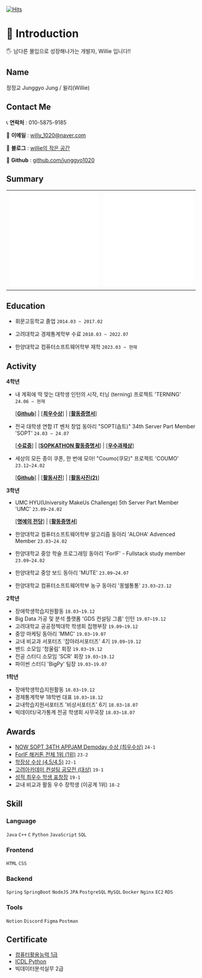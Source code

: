 [![Hits](https://hits.seeyoufarm.com/api/count/incr/badge.svg?url=https%3A%2F%2Fgithub.com%2Fjunggyo1020%2F&count_bg=%23EDE4FC&title_bg=%237C43E8&icon=&icon_color=%23FFFFFF&title=hits&edge_flat=false)](https://hits.seeyoufarm.com)

# 🔎 Introduction
🖐️ 남다른 몰입으로 성장해나가는 개발자, Willie 입니다!!
     
## Name
정정교 Junggyo Jung  / 윌리(Willie)

## Contact Me

📞 **연락처** : 010-5875-9185

📧 **이메일** : wilIy_1020@naver.com

📑 **블로그** : [willie의 작은 공간](https://willie1020.tistory.com/)

🔗 **Github** : [github.com/junggyo1020](https://github.com/junggyo1020)

## Summary
<table>
  <tbody>
    <tr>
    <td align="center">
      <img src="github-metrics-left.svg" alt="" />
    </td>
    <td align="center">
      <img src="github-metrics-right.svg" alt=""/>
    </td>
    </tr>
  </tbody>
</table>

<!-- [![Solved.ac Profile](http://mazassumnida.wtf/api/v2/generate_badge?boj=jungyo1020)](https://solved.ac/jungyo1020/) -->

## **Education**
    
- 휘문고등학교 졸업 `2014.03 ~ 2017.02`
    
- 고려대학교 경제통계학부 수료 `2018.03 ~ 2022.07`
    
- 한양대학교 컴퓨터소프트웨어학부 재학 `2023.03 ~ 현재`
    
## Activity

**4학년**

- 내 계획에 딱 맞는 대학생 인턴의 시작, 터닝 (terning) 프로젝트 'TERNING' `24.06 ~ 현재`
    
    [[**Github**](https://github.com/teamterning/Terning-Server)] | [[**최우수상**](https://github.com/junggyo1020/junggyo1020/blob/main/image/SOPT_APPJAM_%E1%84%8E%E1%85%AC%E1%84%8B%E1%85%AE%E1%84%89%E1%85%AE%E1%84%89%E1%85%A1%E1%86%BC.JPG)] | [[**활동증명서**](https://github.com/junggyo1020/junggyo1020/blob/main/image/APPJAM%E1%84%92%E1%85%AA%E1%86%AF%E1%84%83%E1%85%A9%E1%86%BC%E1%84%8B%E1%85%B5%E1%86%AB%E1%84%8C%E1%85%B3%E1%86%BC%E1%84%89%E1%85%A5.JPG)]
    
- 전국 대학생 연합 IT 벤처 창업 동아리 "SOPT(솝트)" 34th Server Part Member 'SOPT' `24.03 ~ 24.07`
    
    [[**수료증**](https://github.com/junggyo1020/junggyo1020/blob/main/image/SOPT%E1%84%89%E1%85%AE%E1%84%85%E1%85%AD%E1%84%8C%E1%85%B3%E1%86%BC.JPG)] | [[**SOPKATHON 활동증명서**](https://github.com/junggyo1020/junggyo1020/blob/main/image/SOPKATHON%E1%84%92%E1%85%AA%E1%86%AF%E1%84%83%E1%85%A9%E1%86%BC%E1%84%8B%E1%85%B5%E1%86%AB%E1%84%8C%E1%85%B3%E1%86%BC%E1%84%89%E1%85%A5.JPG)] | [[**우수과제상**](https://github.com/junggyo1020/junggyo1020/blob/main/image/SOPT%E1%84%8B%E1%85%AE%E1%84%89%E1%85%AE%E1%84%80%E1%85%AA%E1%84%8C%E1%85%A6%E1%84%89%E1%85%A1%E1%86%BC.png)]
    
- 세상의 모든 종이 쿠폰, 한 번에 모아! "Coumo(쿠모)" 프로젝트 'COUMO' `23.12~24.02`
    
    [[**Github**](https://github.com/UMC-5th-Coumo/server)] | [[**활동사진**](https://github.com/junggyo1020/junggyo1020/blob/main/image/coumo2.JPG)] | [[**활동사진(2)**](https://github.com/junggyo1020/junggyo1020/blob/main/image/coumo1.JPG)]
    

**3학년**

- UMC HYU(University MakeUs Challenge) 5th Server Part Member 'UMC' `23.09~24.02`
    
    [[**명예의 전당**](https://github.com/junggyo1020/junggyo1020/blob/main/image/UMC%E1%84%86%E1%85%A7%E1%86%BC%E1%84%8B%E1%85%A8%E1%84%8B%E1%85%B4%E1%84%8C%E1%85%A5%E1%86%AB%E1%84%83%E1%85%A1%E1%86%BC.png)] | [[**활동증명서**](https://github.com/junggyo1020/junggyo1020/blob/main/image/UMC%E1%84%92%E1%85%AA%E1%86%AF%E1%84%83%E1%85%A9%E1%86%BC%E1%84%8B%E1%85%B5%E1%86%AB%E1%84%8C%E1%85%B3%E1%86%BC%E1%84%89%E1%85%A5.png)]
    
- 한양대학교 컴퓨터소프트웨어학부 알고리즘 동아리 'ALOHA' Advenced Member `23.03~24.02`
- 한양대학교 중앙 학술 프로그래밍 동아리 'ForIF' - Fullstack study member `23.09~24.02`
- 한양대학교 중앙 보드 동아리 'MUTE' `23.09~24.07`
- 한양대학교 컴퓨터소프트웨어학부 농구 동아리 '몽쉘통통' `23.03~23.12`
    
**2학년**
    
- 장애학생학습지원활동 `18.03~19.12`
- Big Data 가공 및 분석 플랫폼 'GDS 컨설팅 그룹' 인턴 `19.07~19.12`
- 고려대학교 공공정책대학 학생회 집행부장  `19.09~19.12`
- 중앙 마케팅 동아리 'MMC' `19.03~19.07`
- 교내 비교과 서포터즈 '잡아라서포터즈' 4기 `19.09~19.12`
- 밴드 소모임 '청울림' 회장 `19.03~19.12`
- 전공 스터디 소모임 'SCR' 회장 `19.03~19.12`
- 파이썬 스터디 'BigPy' 팀장 `19.03~19.07`
    
**1학년**
    
- 장애학생학습지원활동 `18.03~19.12`
- 경제통계학부 18학번 대표  `18.03~18.12`
- 교내학습지원서포터즈 '비상서포터즈' 6기 `18.03~18.07`
- 빅데이터/국가통계 전공 학생회 사무국장 `18.03~18.07`
    
## Awards
- [NOW SOPT 34TH APPJAM Demoday 수상 (최우수상)](./image/SOPT_APPJAM_최우수상.JPG) `24-1`
- [ForIF 해커톤 전체 1위 (1위)](./image/forif.pdf) `23-2`
- [학장상 수상 (4.5/4.5)](./image/학장상.jpg) `22-1`
- [고려아카데미 컨설팅 공모전 (대상)](./image/mmc.jpg) `19-1`
- [성적 최우수 학생 표창장](./image/학업우수상.jpg) `19-1`
- 교내 비교과 활동 우수 장학생 (이공계 1위) `18-2`
    
## Skill
    
### Language
`Java` `C++` `C` `Python` `JavaScript` `SQL`
    
### Frontend
    
`HTML` `CSS` 
    
### Backend
    
`Spring` `SpringBoot` `NodeJS` `JPA` `PostgreSQL` `MySQL` `Docker` `Nginx` `EC2` `RDS` 
    
### Tools
    
`Notion` `Discord` `Figma` `Postman`
    
## Certificate 

- [컴퓨터활용능력 1급](https://github.com/junggyo1020/junggyo1020/blob/main/image/%E1%84%8F%E1%85%A5%E1%86%B7%E1%84%92%E1%85%AA%E1%86%AF1%E1%84%80%E1%85%B3%E1%86%B8.jpg)
- [ICDL Python](https://github.com/junggyo1020/junggyo1020/blob/main/image/icdl_python.jpg)
- 빅데이터분석실무 2급
